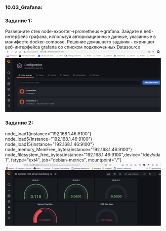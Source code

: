 ### 10.03_Grafana: </br>
### Задание 1: </br>
Разверните стек node-exporter->prometheus->grafana. Зайдите в веб-интерфейс графана, используя авторизационные данные, указанные
в манифесте docker-compose. Решение домашнего задания - скриншот веб-интерфейса grafana со списком подключенных Datasource </br>
![grafana_datasource](https://github.com/murzinvit/screen/blob/de6a35905a5af9c8c1fc02401ff8c32e3410fd71/Grafana_source.jpg) </br>
### Задание 2: </br>
node_load1{instance="192.168.1.46:9100"} </br>
node_load5{instance="192.168.1.46:9100"} </br>
node_load15{instance="192.168.1.46:9100"} </br>
node_memory_MemFree_bytes{instance="192.168.1.46:9100"} </br>
node_filesystem_free_bytes{instance="192.168.1.46:9100",device="/dev/sda1", fstype="ext4", job="debian-metrics", mountpoint="/"}
![grafana_dashboards](https://github.com/murzinvit/screen/blob/81ca4977bfd5d791e3b5980b521e2164c94136fb/Grafana_dasboard.jpg) </br>
